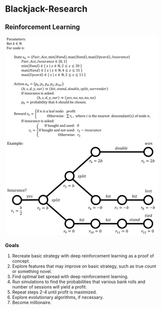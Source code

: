 # Blackjack-Research

## Reinforcement Learning
![params](pics/params.png)
![rewards](pics/reward.png)
### Goals
1. Recreate basic strategy with deep reinforcement learning as a proof of concept.
2. Explore features that may improve on basic strategy, such as true count or something novel.
3. Find optimal bet spread with deep reinforcement learning.
4. Run simulations to find the probabilities that various bank rolls and number of sessions will yield a profit.
5. Repeat steps 2-4 until profit is maximized.
6. Explore evolutionary algorithms, if necessary.
7. Become millionaire.